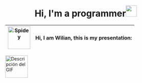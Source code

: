<h1 align="center"><b>Hi, I'm a programmer</b><img src="https://media.giphy.com/media/hvRJCLFzcasrR4ia7z/giphy.gif" width="35"></h1>

| <img src="https://githubwilian2005.s3.us-east-2.amazonaws.com/gifs/spiderman.gif" width="70" height="70" alt="Spidey" /> | **Hi, I am Wilian, this is my presentation:** |
| :---: | :--- |


  <img src="https://githubwilian2005.s3.us-east-2.amazonaws.com/gifs/spiderman2.gif" alt="Descripción del GIF" style="width: 70px; height: 70px;">
